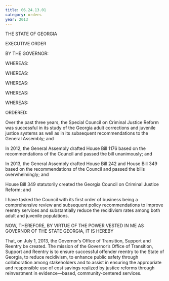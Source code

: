 ```yaml
---
title: 06.24.13.01
category: orders
year: 2013
---
```

 

THE STATE OF GEORGIA

EXECUTIVE ORDER

BY THE GOVERNOR:

WHEREAS:

WHEREAS:

WHEREAS:

WHEREAS:

WHEREAS:

ORDERED:

Over the past three years, the Special Council on Criminal Justice
Reform was successful in its study of the Georgia adult corrections
and juvenile justice systems as well as in its subsequent
recommendations to the General Assembly; and

In 2012, the General Assembly drafted House Bill 1176 based on the
recommendations of the Council and passed the bill unanimously;
and

In 2013, the General Assembly drafted House Bill 242 and House
Bill 349 based on the recommendations of the Council and passed
the bills overwhelmingly; and

House Bill 349 statutorily created the Georgia Council on Criminal
Justice Reform; and

I have tasked the Council with its first order of business being a
comprehensive review and subsequent policy recommendations to
improve reentry services and substantially reduce the recidivism
rates among both adult and juvenile populations.

NOW, THEREFORE, BY VIRTUE OF THE POWER VESTED IN
ME AS GOVERNOR OF THE STATE GEORGIA, IT IS HEREBY

That, on July 1, 2013, the Governor’s Office of Transition, Support
and Reentry be created. The mission of the Governor’s Office of
Transition, Support and Reentry is to ensure successful offender
reentry to the State of Georgia, to reduce recidivism, to enhance
public safety through collaboration among stakeholders and to
assist in ensuring the appropriate and responsible use of cost
savings realized by justice reforms through reinvestment in
evidence—based, community-centered services.

